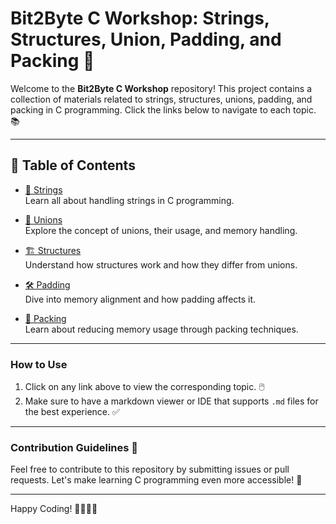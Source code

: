 # Bit2Byte C Workshop: Strings, Structures, Union, Padding, and Packing 🚀

Welcome to the **Bit2Byte C Workshop** repository! This project contains a collection of materials related to strings, structures, unions, padding, and packing in C programming. Click the links below to navigate to each topic. 📚

---

## 📖 Table of Contents

- [📜 Strings]([./string.md](https://github.com/SakiburRahman07/Bit2Byte-C-Workshop-String-Structure-Union-Enum-Padding-Packing/blob/main/String/string.md))  
  Learn all about handling strings in C programming.

- [🔗 Unions]([./union.md](https://github.com/SakiburRahman07/Bit2Byte-C-Workshop-String-Structure-Union-Enum-Padding-Packing/blob/main/Union/Union.md))  
  Explore the concept of unions, their usage, and memory handling.

- [🏗️ Structures]([./structure.md](https://github.com/SakiburRahman07/Bit2Byte-C-Workshop-String-Structure-Union-Enum-Padding-Packing/blob/main/Structure/Structure.md))  
  Understand how structures work and how they differ from unions.

- [🛠️ Padding]([./padding.md](https://github.com/SakiburRahman07/Bit2Byte-C-Workshop-String-Structure-Union-Enum-Padding-Packing/blob/main/Padding/Padding.md))  
  Dive into memory alignment and how padding affects it.

- [🎯 Packing]([./packing.md](https://github.com/SakiburRahman07/Bit2Byte-C-Workshop-String-Structure-Union-Enum-Padding-Packing/blob/main/Packing/Packing.md))  
  Learn about reducing memory usage through packing techniques.

---

### How to Use

1. Click on any link above to view the corresponding topic. 🖱️  
2. Make sure to have a markdown viewer or IDE that supports `.md` files for the best experience. ✅

---

### Contribution Guidelines 🌟

Feel free to contribute to this repository by submitting issues or pull requests. Let's make learning C programming even more accessible! 🚀

---

Happy Coding! 👨‍💻👩‍💻
